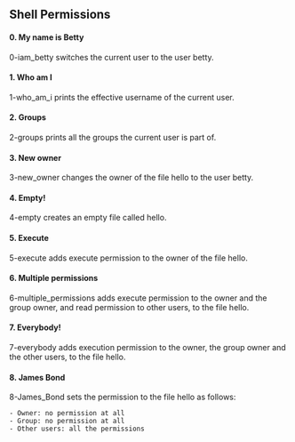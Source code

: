 ## Shell Permissions ##

#### 0. My name is Betty ####
0-iam_betty switches the current user to the user betty.

#### 1. Who am I ####
1-who_am_i prints the effective username of the current user.

#### 2. Groups ####
2-groups prints all the groups the current user is part of.

#### 3. New owner ####
3-new_owner changes the owner of the file hello to the user betty.

#### 4. Empty! ####
4-empty creates an empty file called hello.

#### 5. Execute ####
5-execute adds execute permission to the owner of the file hello.

#### 6. Multiple permissions ####
6-multiple_permissions adds execute permission to the owner and the group owner, and read permission to other users, to the file hello.

#### 7. Everybody! ####
7-everybody adds execution permission to the owner, the group owner and the other users, to the file hello.

#### 8. James Bond ####
8-James_Bond sets the permission to the file hello as follows:

	- Owner: no permission at all
	- Group: no permission at all
	- Other users: all the permissions
